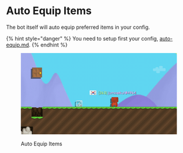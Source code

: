 # Auto Equip Items

The bot itself will auto equip preferred items in your config.

{% hint style="danger" %}
You need to setup first your config, [auto-equip.md](../customizing-your-configuration/customizable-configuration/options/auto-equip.md "mention").
{% endhint %}

<figure><img src="../.gitbook/assets/Auto Equip Items.gif" alt=""><figcaption><p>Auto Equip Items</p></figcaption></figure>

